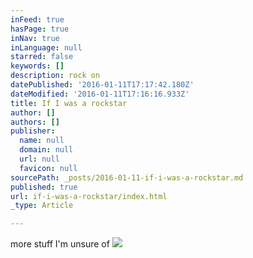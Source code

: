 ```yaml
---
inFeed: true
hasPage: true
inNav: true
inLanguage: null
starred: false
keywords: []
description: rock on
datePublished: '2016-01-11T17:17:42.180Z'
dateModified: '2016-01-11T17:16:16.933Z'
title: If I was a rockstar
author: []
authors: []
publisher:
  name: null
  domain: null
  url: null
  favicon: null
sourcePath: _posts/2016-01-11-if-i-was-a-rockstar.md
published: true
url: if-i-was-a-rockstar/index.html
_type: Article

---
```

more stuff I'm unsure of
![](https://the-grid-user-content.s3-us-west-2.amazonaws.com/84f85da4-a7db-4fe1-af0c-bd2c7319473c.gif)